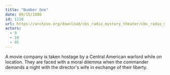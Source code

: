 ```yaml
---
title: "Number One"
date: 09/15/1980
id: 1118
url: https://archive.org/download/cbs_radio_mystery_theater/cbs_radio_mystery_theater-1101-1150.zip/cbs_radio_mystery_theater-1101-1150%2Fcbsrmt_1118_number_one.mp3
actors:
  - 9
  - 10
  - 95
---
```

A movie company is taken hostage by a Central American warlord while on location. They are faced with a moral dilemma when the commander demands a night with the director's wife in exchange of their liberty.